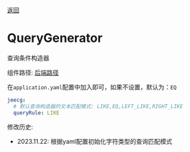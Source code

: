 [返回](../)

# QueryGenerator

查询条件构造器

组件路径: [后端路径](https://github.com/yoko-murasame/jeecg-boot/blob/yoko-3.4.3last/jeecg-boot-base-core/src/main/java/org/jeecg/common/system/query/QueryGenerator.java)

在`application.yaml`配置中加入即可，如果不设置，默认为：`EQ`

```yaml
jeecg:
  # 默认查询构造器的文本匹配模式: LIKE,EQ,LEFT_LIKE,RIGHT_LIKE
  queryRule: LIKE
```

修改历史:
* 2023.11.22: 根据yaml配置初始化字符类型的查询匹配模式
